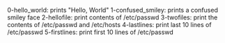 0-hello_world: prints "Hello, World" 
1-confused_smiley: prints a confused smiley face
2-hellofile: print contents of /etc/passwd
3-twofiles: print the contents of /etc/passwd and /etc/hosts
4-lastlines: print last 10 lines of /etc/passwd
5-firstlines: print first 10 lines of /etc/passwd

